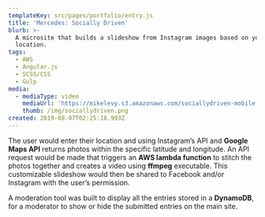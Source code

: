 ```yaml
---
templateKey: src/pages/portfolio/entry.js
title: 'Mercedes: Socially Driven'
blurb: >-
  A microsite that builds a slideshow from Instagram images based on your city's
  location.
tags:
  - AWS
  - Angular.js
  - SCSS/CSS
  - Gulp
media:
  - mediaType: video
    mediaUrl: 'https://mikelevy.s3.amazonaws.com/sociallydriven-mobile.webm'
    thumb: /img/sociallydriven.png
created: 2019-08-07T02:25:18.993Z
---
```

The user would enter their location and using Instagram’s API and **Google Maps API** returns photos within the specific latitude and longitude. An API request would be made that triggers an **AWS lambda function** to stitch the photos together and creates a video using **ffmpeg** executable. This customizable slideshow would then be shared to Facebook and/or Instagram with the user’s permission.

A moderation tool was built to display all the entries stored in a **DynamoDB**, for a moderator to show or hide the submitted entries on the main site.
